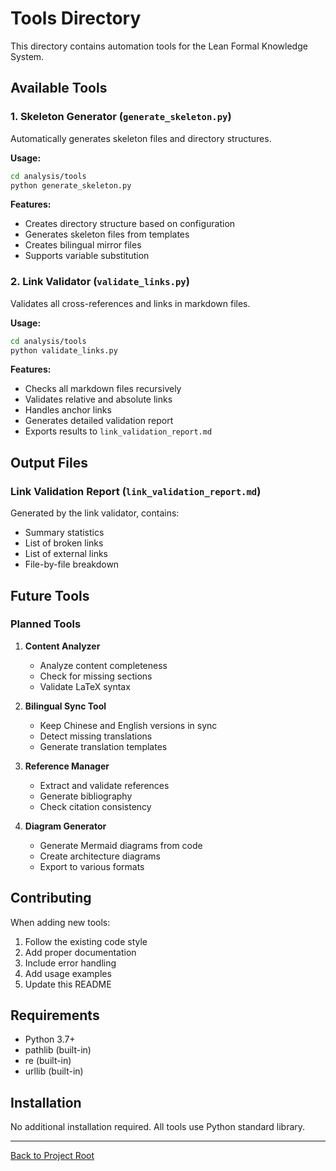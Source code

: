 # Tools Directory

This directory contains automation tools for the Lean Formal Knowledge System.

## Available Tools

### 1. Skeleton Generator (`generate_skeleton.py`)

Automatically generates skeleton files and directory structures.

**Usage:**

```bash
cd analysis/tools
python generate_skeleton.py
```

**Features:**

- Creates directory structure based on configuration
- Generates skeleton files from templates
- Creates bilingual mirror files
- Supports variable substitution

### 2. Link Validator (`validate_links.py`)

Validates all cross-references and links in markdown files.

**Usage:**

```bash
cd analysis/tools
python validate_links.py
```

**Features:**

- Checks all markdown files recursively
- Validates relative and absolute links
- Handles anchor links
- Generates detailed validation report
- Exports results to `link_validation_report.md`

## Output Files

### Link Validation Report (`link_validation_report.md`)

Generated by the link validator, contains:

- Summary statistics
- List of broken links
- List of external links
- File-by-file breakdown

## Future Tools

### Planned Tools

1. **Content Analyzer**
   - Analyze content completeness
   - Check for missing sections
   - Validate LaTeX syntax

2. **Bilingual Sync Tool**
   - Keep Chinese and English versions in sync
   - Detect missing translations
   - Generate translation templates

3. **Reference Manager**
   - Extract and validate references
   - Generate bibliography
   - Check citation consistency

4. **Diagram Generator**
   - Generate Mermaid diagrams from code
   - Create architecture diagrams
   - Export to various formats

## Contributing

When adding new tools:

1. Follow the existing code style
2. Add proper documentation
3. Include error handling
4. Add usage examples
5. Update this README

## Requirements

- Python 3.7+
- pathlib (built-in)
- re (built-in)
- urllib (built-in)

## Installation

No additional installation required. All tools use Python standard library.

---

[Back to Project Root](../README.md)

